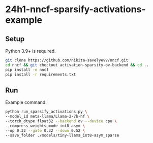 # 24h1-nncf-sparsify-activations-example

## Setup

Python 3.9+ is required.

```bash
git clone https://github.com/nikita-savelyevv/nncf.git
cd nncf && git checkout activation-sparsity-ov-backend && cd ..
pip install -e nncf
pip install -r requirements.txt

```

## Run
Example command:
```bash
python run_sparsify_activations.py \
--model_id meta-llama/Llama-2-7b-hf \
--torch_dtype float32 --backend ov --device cpu \
--compress_weights_mode int8_asym \
--up 0.32 --gate 0.32 --down 0.52 \
--save_folder ./models/tiny-llama_int8-asym_sparse
```
